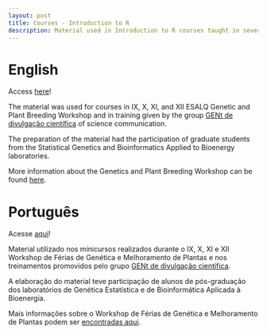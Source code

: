 ```yaml
---
layout: post
title: Courses - Introduction to R 
description: Material used in Introduction to R courses taught in several events (in Portuguese)
---
```


# English

Access [here](http://cristianetaniguti.github.io/Workshop_genetica_esalq/)!

The material was used for courses in IX, X, XI, and XII ESALQ Genetic and Plant Breeding Workshop and in training given by the group [GENt de divulgação científica](https://gent-esalq.github.io/) of science communication.

The preparation of the material had the participation of graduate students from the Statistical Genetics and Bioinformatics Applied to Bioenergy laboratories.

More information about the Genetics and Plant Breeding Workshop can be found [here](http://www.genetica.esalq.usp.br/cursogmp/).


# Português

Acesse [aqui](http://cristianetaniguti.github.io/Workshop_genetica_esalq/)!

Material utilizado nos minicursos realizados durante o IX, X, XI e XII Workshop de Férias de Genética e Melhoramento de Plantas e nos treinamentos promovidos pelo grupo [GENt de divulgação científica](https://gent-esalq.github.io/).

A elaboração do material teve participação de alunos de pós-graduação dos laboratórios de Genética Estatística e de Bioinformática Aplicada à Bioenergia.

Mais informações sobre o Workshop de Férias de Genética e Melhoramento de Plantas podem ser [encontradas aqui](http://www.genetica.esalq.usp.br/cursogmp/).
